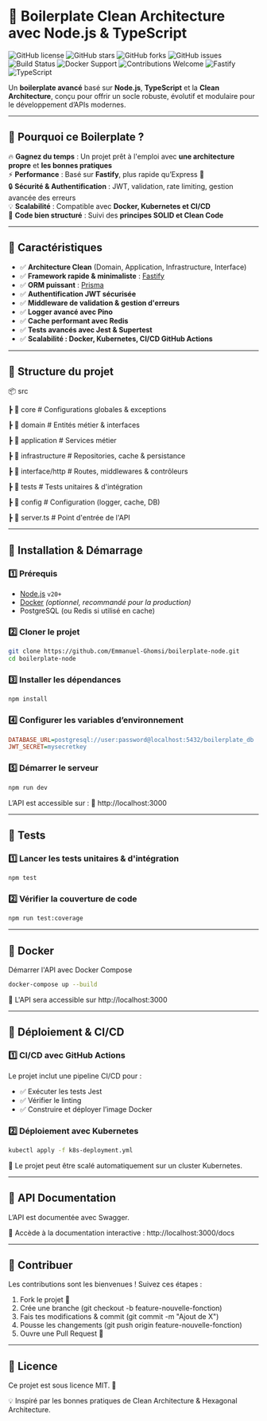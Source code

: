# 🚀 Boilerplate Clean Architecture avec Node.js & TypeScript

![GitHub license](https://img.shields.io/github/license/Emmanuel-Ghomsi/boilerplate-node)
![GitHub stars](https://img.shields.io/github/stars/Emmanuel-Ghomsi/boilerplate-node?style=social)
![GitHub forks](https://img.shields.io/github/forks/Emmanuel-Ghomsi/boilerplate-node?style=social)
![GitHub issues](https://img.shields.io/github/issues/Emmanuel-Ghomsi/boilerplate-node)
![Build Status](https://img.shields.io/github/actions/workflow/status/Emmanuel-Ghomsi/boilerplate-node/ci-cd.yml)
![Docker Support](https://img.shields.io/badge/docker-supported-blue)
![Contributions Welcome](https://img.shields.io/badge/contributions-welcome-brightgreen.svg)
![Fastify](https://img.shields.io/badge/Fastify-%F0%9F%9A%80-green)
![TypeScript](https://img.shields.io/badge/TypeScript-%F0%9F%92%BB-blue)

Un **boilerplate avancé** basé sur **Node.js**, **TypeScript** et la **Clean Architecture**, conçu pour offrir un socle robuste, évolutif et modulaire pour le développement d’APIs modernes.

---

## 📌 **Pourquoi ce Boilerplate ?**  
🔥 **Gagnez du temps** : Un projet prêt à l'emploi avec **une architecture propre** et **les bonnes pratiques**  
⚡ **Performance** : Basé sur **Fastify**, plus rapide qu’Express 🚀  
🔒 **Sécurité & Authentification** : JWT, validation, rate limiting, gestion avancée des erreurs  
💡 **Scalabilité** : Compatible avec **Docker, Kubernetes et CI/CD**  
📜 **Code bien structuré** : Suivi des **principes SOLID et Clean Code**  

---

## 📌 **Caractéristiques**
- ✅ **Architecture Clean** (Domain, Application, Infrastructure, Interface)
- ✅ **Framework rapide & minimaliste** : [Fastify](https://www.fastify.io/)
- ✅ **ORM puissant** : [Prisma](https://www.prisma.io/)
- ✅ **Authentification JWT sécurisée**
- ✅ **Middleware de validation & gestion d'erreurs**
- ✅ **Logger avancé avec Pino**
- ✅ **Cache performant avec Redis**
- ✅ **Tests avancés avec Jest & Supertest**
- ✅ **Scalabilité : Docker, Kubernetes, CI/CD GitHub Actions**

---

## 📂 **Structure du projet**
📦 src

  ┣ 📂 core # Configurations globales & exceptions

  ┣ 📂 domain # Entités métier & interfaces

  ┣ 📂 application # Services métier

  ┣ 📂 infrastructure # Repositories, cache & persistance

  ┣ 📂 interface/http # Routes, middlewares & contrôleurs

  ┣ 📂 tests # Tests unitaires & d'intégration

  ┣ 📂 config # Configuration (logger, cache, DB)

  ┣ 📜 server.ts # Point d'entrée de l'API

---

## 🚀 **Installation & Démarrage**

### **1️⃣ Prérequis**
- [Node.js](https://nodejs.org/) `v20+`
- [Docker](https://www.docker.com/) *(optionnel, recommandé pour la production)*
- PostgreSQL (ou Redis si utilisé en cache)

### **2️⃣ Cloner le projet**
```bash
git clone https://github.com/Emmanuel-Ghomsi/boilerplate-node.git
cd boilerplate-node
```

### **3️⃣ Installer les dépendances**
```bash
npm install
```

### **4️⃣ Configurer les variables d’environnement**
```ini
DATABASE_URL=postgresql://user:password@localhost:5432/boilerplate_db
JWT_SECRET=mysecretkey
```

### **5️⃣ Démarrer le serveur**
```bash
npm run dev
```

L’API est accessible sur :
📌 http://localhost:3000

---

## **🧪 Tests**

### **1️⃣ Lancer les tests unitaires & d'intégration**
```bash
npm test
```

### **2️⃣ Vérifier la couverture de code**
```bash
npm run test:coverage
```

---

## **🐳 Docker**

Démarrer l'API avec Docker Compose
```bash
docker-compose up --build
```
📌 L'API sera accessible sur http://localhost:3000

---

## **🚀 Déploiement & CI/CD**

### **1️⃣ CI/CD avec GitHub Actions**
Le projet inclut une pipeline CI/CD pour :
- ✅ Exécuter les tests Jest
- ✅ Vérifier le linting
- ✅ Construire et déployer l’image Docker

### **2️⃣ Déploiement avec Kubernetes**
```bash
kubectl apply -f k8s-deployment.yml
```

📌 Le projet peut être scalé automatiquement sur un cluster Kubernetes.

---

## **📜 API Documentation**
L’API est documentée avec Swagger.

📌 Accède à la documentation interactive :
http://localhost:3000/docs

---

## **🤝 Contribuer**
Les contributions sont les bienvenues ! Suivez ces étapes :
1. Fork le projet 🍴
2. Crée une branche (git checkout -b feature-nouvelle-fonction)
3. Fais tes modifications & commit (git commit -m "Ajout de X")
4. Pousse les changements (git push origin feature-nouvelle-fonction)
5. Ouvre une Pull Request 📩

---

## **📝 Licence**
Ce projet est sous licence MIT. 📜

💡 Inspiré par les bonnes pratiques de Clean Architecture & Hexagonal Architecture.
